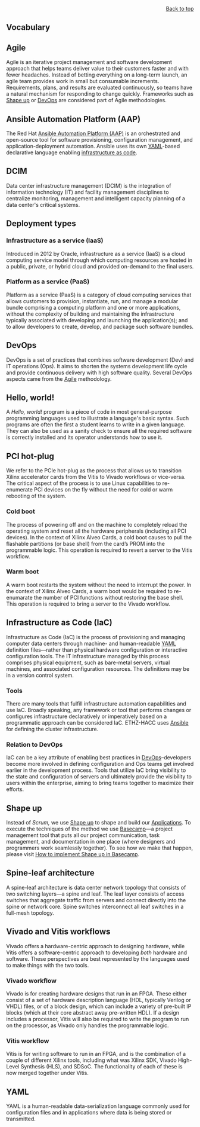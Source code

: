 <div id="readme" class="Box-body readme blob js-code-block-container">
<article class="markdown-body entry-content p-3 p-md-6" itemprop="text">
<p align="right">
<a href="https://github.com/fpgasystems/hacc#--heterogenous-accelerated-compute-cluster">Back to top</a>
</p>

# Vocabulary

## Agile 
Agile is an iterative project management and software development approach that helps teams deliver value to their customers faster and with fewer headaches. Instead of betting everything on a long-term launch, an agile team provides work in small but consumable increments. Requirements, plans, and results are evaluated continuously, so teams have a natural mechanism for responding to change quickly. Frameworks such as [Shape up](#shape-up) or [DevOps](#devops) are considered part of Agile methodologies. <!-- https://www.atlassian.com/agile -->

## Ansible Automation Platform (AAP)
The Red Hat [Ansible Automation Platform (AAP)](https://www.ansible.com) is an orchestrated and open-source tool for software provisioning, configuration management, and application-deployment automation. Ansible uses its own [YAML](#yaml)-based declarative language enabling [infrastructure as code](#infrastructure-as-code-iac).

## DCIM
Data center infrastructure management (DCIM) is the integration of information technology (IT) and facility management disciplines to centralize monitoring, management and intelligent capacity planning of a data center's critical systems.

## Deployment types
### Infrastructure as a service (IaaS)
Introduced in 2012 by Oracle, infrastructure as a service (IaaS) is a cloud computing service model through which computing resources are hosted in a public, private, or hybrid cloud and provided on-demand to the final users.

### Platform as a service (PaaS)
Platform as a service (PaaS) is a category of cloud computing services that allows customers to provision, instantiate, run, and manage a modular bundle comprising a computing platform and one or more applications, without the complexity of building and maintaining the infrastructure typically associated with developing and launching the application(s); and to allow developers to create, develop, and package such software bundles.

## DevOps 
DevOps is a set of practices that combines software development (Dev) and IT operations (Ops). It aims to shorten the systems development life cycle and provide continuous delivery with high software quality. Several DevOps aspects came from the [Agile](#agile) methodology. <!-- https://en.wikipedia.org/wiki/DevOps -->

## Hello, world!
A *Hello, world!* program is a piece of code in most general-purpose programming languages used to illustrate a language's basic syntax. Such programs are often the first a student learns to write in a given language. They can also be used as a sanity check to ensure all the required software is correctly installed and its operator understands how to use it.

## PCI hot-plug 
We refer to the PCIe hot-plug as the process that allows us to transition Xilinx accelerator cards from the Vitis to Vivado workflows or vice-versa. The critical aspect of the process is to use Linux capabilities to re-enumerate PCI devices on the fly without the need for cold or warm rebooting of the system.

### Cold boot
The process of powering off and on the machine to completely reload the operating system and reset all the hardware peripherals (including all PCI devices). In the context of Xilinx Alveo Cards, a cold boot causes to pull the flashable partitions (or base shell) from the card’s PROM into the programmable logic. This operation is required to revert a server to the Vitis workflow.

### Warm boot
A warm boot restarts the system without the need to interrupt the power. In the context of Xilinx Alveo Cards, a warm boot would be required to re-enumarate the number of PCI functions without restoring the base shell. This operation is required to bring a server to the Vivado workflow.

## Infrastructure as Code (IaC)
Infrastructure as Code (IaC) is the process of provisioning and managing computer data centers through machine- and human-readable [YAML](#yaml) definition files—rather than physical hardware configuration or interactive configuration tools. The IT infrastructure managed by this process comprises physical equipment, such as bare-metal servers, virtual machines, and associated configuration resources. The definitions may be in a version control system.

<!-- Infrastructure as code (IaC) uses [DevOps](#devops) methodology and versioning with a descriptive model to define and deploy infrastructure, such as networks, virtual machines, load balancers, and connection topologies. Just as the same source code always generates the same binary, an IaC model generates the same environment every time it deploys—specially when the source code is in a version control system. IaC is a key DevOps practice and a component of continuous delivery. With IaC, DevOps teams can work together with a unified set of practices and tools to deliver applications and their supporting infrastructure rapidly and reliably at scale. https://docs.microsoft.com/en-us/devops/deliver/what-is-infrastructure-as-code -->

### Tools
There are many tools that fulfill infrastructure automation capabilities and use IaC. Broadly speaking, any framework or tool that performs changes or configures infrastructure declaratively or imperatively based on a programmatic approach can be considered IaC. ETHZ-HACC uses [Ansible](#ansible) for defining the cluster infrastructure.

### Relation to DevOps
IaC can be a key attribute of enabling best practices in [DevOps](#devops)–developers become more involved in defining configuration and Ops teams get involved earlier in the development process. Tools that utilize IaC bring visibility to the state and configuration of servers and ultimately provide the visibility to users within the enterprise, aiming to bring teams together to maximize their efforts.

## Shape up
Instead of *Scrum,* we use [Shape up](https://basecamp.com/shapeup) to shape and build our [Applications](./applications.md). To execute the techniques of the method we use [Basecamp](https://basecamp.com)—a project management tool that puts all our project communication, task management, and documentation in one place (where designers and programmers work seamlessly together). To see how we make that happen, please visit [How to implement Shape up in Basecamp](https://basecamp.com/shapeup/4.0-appendix-01).

## Spine-leaf architecture 
A spine-leaf architecture is data center network topology that consists of two switching layers—a spine and leaf. The leaf layer consists of access switches that aggregate traffic from servers and connect directly into the spine or network core. Spine switches interconnect all leaf switches in a full-mesh topology. <!-- https://www.arubanetworks.com/faq/what-is-spine-leaf-architecture/ -->

## Vivado and Vitis workflows
Vivado offers a hardware-centric approach to designing hardware, while Vitis offers a software-centric approach to developing *both* hardware and software. These perspectives are best represented by the languages used to make things with the two tools. <!-- https://digilent.com/blog/whats-different-between-vivado-and-vitis/-->

### Vivado workflow
Vivado is for creating hardware designs that run in an FPGA. These either consist of a set of hardware description language (HDL, typically Verilog or VHDL) files, or of a block design, which can include a variety of pre-built IP blocks (which at their core abstract away pre-written HDL). If a design includes a processor, Vitis will also be required to write the program to run on the processor, as Vivado only handles the programmable logic.

### Vitis workflow
Vitis is for writing software to run in an FPGA, and is the combination of a couple of different Xilinx tools, including what was Xilinx SDK, Vivado High-Level Synthesis (HLS), and SDSoC. The functionality of each of these is now merged together under Vitis. 

## YAML
YAML is a human-readable data-serialization language commonly used for configuration files and in applications where data is being stored or transmitted. 